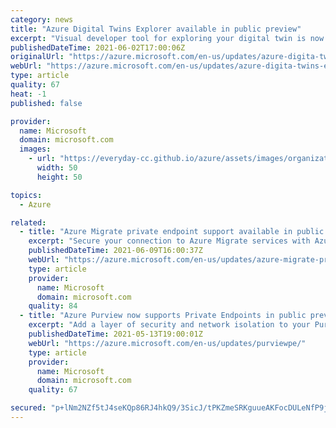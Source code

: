 ```yaml
---
category: news
title: "Azure Digital Twins Explorer available in public preview"
excerpt: "Visual developer tool for exploring your digital twin is now available as a web application."
publishedDateTime: 2021-06-02T17:00:06Z
originalUrl: "https://azure.microsoft.com/en-us/updates/azure-digita-twins-explorer-preview/"
webUrl: "https://azure.microsoft.com/en-us/updates/azure-digita-twins-explorer-preview/"
type: article
quality: 67
heat: -1
published: false

provider:
  name: Microsoft
  domain: microsoft.com
  images:
    - url: "https://everyday-cc.github.io/azure/assets/images/organizations/microsoft.com-50x50.jpg"
      width: 50
      height: 50

topics:
  - Azure

related:
  - title: "Azure Migrate private endpoint support available in public preview"
    excerpt: "Secure your connection to Azure Migrate services with Azure Migrate Private Link.  "
    publishedDateTime: 2021-06-09T16:00:37Z
    webUrl: "https://azure.microsoft.com/en-us/updates/azure-migrate-private-endpoint-support-available-in-public-preview/"
    type: article
    provider:
      name: Microsoft
      domain: microsoft.com
    quality: 84
  - title: "Azure Purview now supports Private Endpoints in public preview"
    excerpt: "Add a layer of security and network isolation to your Purview account."
    publishedDateTime: 2021-05-13T19:00:01Z
    webUrl: "https://azure.microsoft.com/en-us/updates/purviewpe/"
    type: article
    provider:
      name: Microsoft
      domain: microsoft.com
    quality: 67

secured: "p+lNm2NZf5tJ4seKQp86RJ4hkQ9/3SicJ/tPKZmeSRKguueAKFocDULeNfP9j6M7ALGz/vgttLPhU9TZvDYyopToMAWTfLGZ45e4tBra+ERSQ2IZcmeGcgh+7R9VncFJV7ovP6RRYzp79FfrP2BHSu7YfyBA2Y1KeJM4H7xKs+ifd3wTcl/dwSSRFzCtM1HKw0QGByrVtbYygjVQ1zTeqPEFbJ9AYl8/YJOBOtrE4zdFX24sXFx2/XtSjNoCfeChd1ku95vGOcYdhdUl1cPjQzhPPSbEUe+7aQ5o9064NPJpoVcrNOQaLdUPA9PQhVLSPRsIjef+xO6vGvtk6lSSLZdv+8wUX9Q/9QTwdqk+LqA=;0NYilLCKNabKlhaXwrnIHw=="
---
```


